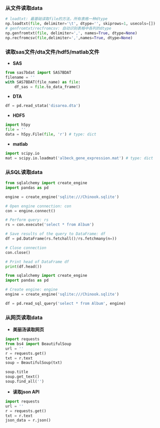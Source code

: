 ### 从文件读取data

```python
# loadtxt: 最基础读取file的方法，所有表格一种dtype
np.loadtxt(file, delimiter='\t', dtype='', skiprows=1, usecols=[])
# genfromtxt/recfromcsv: 自动识别表格中各列的dtype
np.genfromtxt(file, delimiter=',', names=True, dtype=None)
np.recfromcsv(file,delimiter=',',names=True, dtype=None)
```

### 读取sas文件/dta文件/hdf5/matlab文件
- **SAS**

```python
from sas7bdat import SAS7BDAT
filename = ''
with SAS7BDAT(file_name) as file:
    df_sas = file.to_data_frame()
```

- **DTA**

```python
df = pd.read_stata('disarea.dta')
```

- **HDF5**

```python
import h5py
file = ''
data = h5py.File(file, 'r') # type: dict

```
- **matlab**

```python
import scipy.io
mat = scipy.io.loadmat('albeck_gene_expression.mat') # type: dict
```

### 从SQL读取data

```python
from sqlalchemy import create_engine
import pandas as pd

engine = create_engine('sqlite:///Chinook.sqlite')

# Open engine connection: con
con = engine.connect()

# Perform query: rs
rs = con.execute('select * from Album')

# Save results of the query to DataFrame: df
df = pd.DataFrame(rs.fetchall()/rs.fetchmany(n=))

# Close connection
con.close()

# Print head of DataFrame df
print(df.head())
```

```python
from sqlalchemy import create_engine
import pandas as pd

# Create engine: engine
engine = create_engine('sqlite:///Chinook.sqlite')

df = pd.read_sql_query('select * from Album', engine)
```

### 从网页读取data

- **美丽汤读取网页**

```python
import requests
from bs4 import BeautifulSoup
url = ''
r = requests.get()
txt = r.text
soup = BeautifulSoup(txt)

soup.title
soup.get_text()
soup.find_all('')
```

- **读取json API**

```python
import requests
url = ''
r = requests.get()
txt = r.text
json_data = r.json()
```
